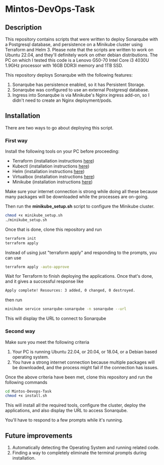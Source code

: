 # Mintos-DevOps-Task

## Description
This repository contains scripts that were written to deploy Sonarqube with a Postgresql database, and persistence on a Minikube cluster using Terraform and Helm 3.
Please note that the scripts are written to work on Ubuntu 22.04, and they'll definitely work on other debian distributions. The PC on which I tested this code is a Lenovo G50-70 Intel Core i3 4030U 1.9GHz processor with 16GB DDR3l memory and 1TB SSD.

This repository deploys Sonarqube with the following features:
 1. Sonarqube has persistence enabled, so it has Persistent Storage.
 2. Sonarqube was configured to use an external Postgresql database.
 3. Ingress into Sonarqube is via Minikube's Nginx ingress add-on, so I didn't need to create an Nginx deployment/pods.

## Installation
There are two ways to go about deploying this script.
### First way
Install the following tools on your PC before proceeding:

* Terraform (installation instructions [here](https://developer.hashicorp.com/terraform/downloads))
* Kubectl (installation instructions [here](https://kubernetes.io/docs/tasks/tools/))
* Helm (installation instructions [here](https://helm.sh/docs/intro/install/))
* Virtualbox (installation instructions [here](https://www.virtualbox.org/wiki/Downloads))
* Minikube (installation instructions [here](https://minikube.sigs.k8s.io/docs/start/))

Make sure your internet connection is strong while doing all these because many packages will be downloaded while the processes are on-going.

Then run the **minikube_setup.sh** script to configure the Minikube cluster.
```bash
chmod +x minikube_setup.sh
./minikube_setup.sh
```
Once that is done, clone this repository and run
```bash
terraform init
terraform apply
```
Instead of using just "terraform apply" and responding to the prompts, you can use 
```bash
terraform apply -auto-approve
```
Wait for Terraform to finish deploying the applications. Once that's done, and it gives a successful response like
```bash
Apply complete! Resources: 3 added, 0 changed, 0 destroyed.
```
then run 
```bash
minikube service sonarqube-sonarqube -n sonarqube --url
```
This will display the URL to connect to Sonarqube

### Second way
Make sure you meet the following criteria
1. Your PC is running Ubuntu 22.04, or 20.04, or 18.04, or a Debian based operating system.
2. You have a strong internet connection because multiple packages will be downloaded, and the process might fail if the connection has issues.

Once the above criteria have been met, clone this repository and run the following commands
```bash
cd Mintos-Devops-Task
chmod +x install.sh
```

This will install all the required tools, configure the cluster, deploy the applications, and also display the URL to access Sonarqube.

You'll have to respond to a few prompts while it's running.

## Future improvements
1. Automatically detecting the Operating System and running related code.
2. Finding a way to completely eliminate the terminal prompts during installation.
